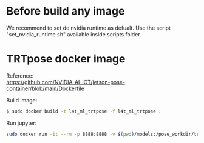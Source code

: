 # Before build any image
We recommend to set de nvidia runtime as defualt. Use the script "set_nvidia_runtime.sh" available inside scripts folder.

# TRTpose docker image
Reference:\
https://github.com/NVIDIA-AI-IOT/jetson-pose-container/blob/main/Dockerfile

Build image:
```sh
$ sudo docker build -t l4t_ml_trtpose -f l4t_ml_trtpose .
```

Run jupyter:
```sh
sudo docker run -it --rm -p 8888:8888 -v $(pwd)/models:/pose_workdir/trt_pose/tasks/human_pose/models l4t_ml_trtpose jupyter lab --NotebookApp.token='' --NotebookApp.password='' --allow-root --ip 0.0.0.0
```

